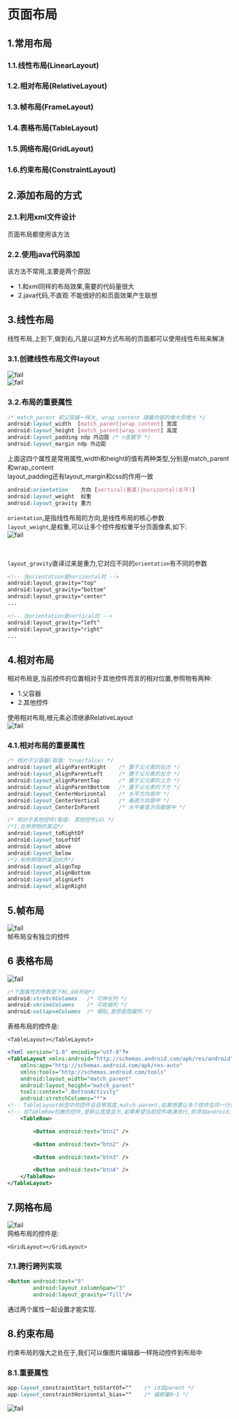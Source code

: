 # 页面布局

## 1.常用布局
### 1.1.线性布局(LinearLayout)
### 1.2.相对布局(RelativeLayout)
### 1.3.帧布局(FrameLayout)
### 1.4.表格布局(TableLayout)
### 1.5.网络布局(GridLayout)
### 1.6.约束布局(ConstraintLayout)

## 2.添加布局的方式
### 2.1.利用xml文件设计
页面布局都使用该方法<br>

### 2.2.使用java代码添加
该方法不常用,主要是两个原因<br>
- 1.和xml同样的布局效果,需要的代码量很大
- 2.java代码,不直观 不能很好的和页面效果产生联想

## 3.线性布局
线性布局,上到下,做到右,凡是以这种方式布局的页面都可以使用线性布局来解决<br>
### 3.1.创建线性布局文件layout
![fail](img/1.1.PNG)<br>
![fail](img/1.2.PNG)<br>

### 3.2.布局的重要属性
```css
/* match_parent 和父容器一样大, wrap_content 随着内容的增大而增大 */
android:layout_width  [match_parent|wrap_content] 宽度 
android:layout_height [match_parent|wrap_content] 高度
android:layout_padding ndp 内边距 /* n是数字 */
android:layout_margin ndp 外边距
```
上面这四个属性是常用属性,width和height的值有两种类型,分别是match_parent和wrap_content<br>
layout_padding还有layout_margin和css的作用一致<br>

```css
android:orientation    方向 [vertical(垂直)|horizontal(水平)]
android:layout_weight  权重
android:layout_gravity 重力
```

``orientation``,是指线性布局的方向,是线性布局的核心参数<br>
``layout_weight``,是权重,可以让多个控件按权重平分页面像素,如下:<br>
![fail](img/1.3.PNG)<br>

<br>

``layout_gravity``直译过来是重力,它对应不同的``orientation``有不同的参数<br>
```xml
<!-- 当orientation是horizontal时 -->
android:layout_gravity="top"
android:layout_gravity="bottom"
android:layout_gravity="center"
...
```
```xml
<!-- 当orientation是vertical时 -->
android:layout_gravity="left"
android:layout_gravity="right"
...
```

## 4.相对布局
相对布局是,当前控件的位置相对于其他控件而言的相对位置,参照物有两种:<br>
- 1.父容器
- 2.其他控件

使用相对布局,根元素必须继承RelativeLayout<br>
![fail](img/1.4.PNG)<br>
### 4.1.相对布局的重要属性
```css
/* 相对于父容器(取值: true/false) */
android:layout_alignParentRight    /* 置于父元素的右方 */
android:layout_alignParentLeft     /* 置于父元素的左方 */
android:layout_alignParentTop      /* 置于父元素的上方 */
android:layout_alignParentBottom   /* 置于父元素的下方 */
android:layout_CenterHorizontal    /* 水平方向居中 */
android:layout_CenterVertical      /* 垂直方向居中 */
android:layout_CenterInParent      /* 水平垂直方向都居中 */
```
```css
/* 相对于其他控件(取值: 其他控件id) */
/*1.在参照物的某边*/
android:layout_toRightOf
android:layout_toLeftOf
android:layout_above
android:layout_below
/*2.和参照物的某边对齐*/
android:layout_alignTop
android:layout_alignBottom
android:layout_alignLeft
android:layout_alignRight
```

## 5.帧布局

![fail](img/1.5.PNG)<br>
帧布局没有独立的控件<br>

## 6 表格布局
![fail](img/1.6.PNG)<br>
```css
/*下面属性的参数是下标,从0开始*/
android:stretchColumns   /* 可伸长列 */
android:shrinkColumns    /* 可收缩列 */
android:collapseColumns  /* 塌陷,意思是隐藏列 */
```
表格布局的控件是:<br>
```
<TableLayout></TableLayout>
```

```xml
<?xml version="1.0" encoding="utf-8"?>
<TableLayout xmlns:android="http://schemas.android.com/apk/res/android"
    xmlns:app="http://schemas.android.com/apk/res-auto"
    xmlns:tools="http://schemas.android.com/tools"
    android:layout_width="match_parent"
    android:layout_height="match_parent"
    tools:context=".BottonActivity"
    android:stretchColumns="*">
<!-- TableLayout标签中的控件会自带宽度,match-parent,如果想要让多个控件在同一行排列,则在需要同行排列的控件用TableRow包裹 -->
<!-- 在TableRow包裹的控件,是默认宽度显示,如果希望当前控件填满该行,则添加android:stretchColumns="",值是列的下标,从0开始 -->
    <TableRow>

        <Button android:text="btn1" />

        <Button android:text="btn2" />

        <Button android:text="btn3" />

        <Button android:text="btn4" />
    </TableRow>
</TableLayout>
```

## 7.网格布局
![fail](img/2.11.PNG)<br>
网格布局的控件是:<br>
```
<GridLayout></GridLayout>
```

### 7.1.跨行跨列实现
```xml
<Button android:text="9"
        android:layout_columnSpan="3"
        android:layout_gravity="fill"/>
```
通过两个属性一起设置才能实现.<br>

## 8.约束布局
约束布局的强大之处在于,我们可以像图片编辑器一样拖动控件到布局中<br>

### 8.1.重要属性
```css
app:layout_constraintStart_toStartOf=""    /* id或parent */
app:layout_constraintHorizontal_bias=""    /* 偏移量0~1 */
```

![fail](img/2.12.PNG)<br>
